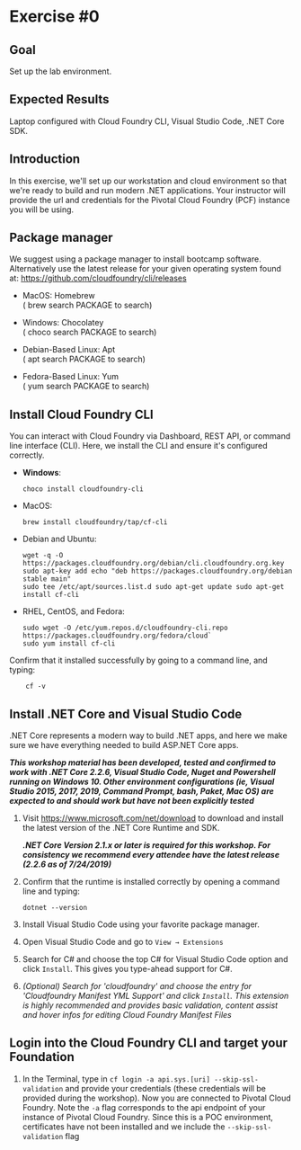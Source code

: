 # Exercise #0

## Goal

Set up the lab environment.

## Expected Results

Laptop configured with Cloud Foundry CLI, Visual Studio Code, .NET Core SDK.

## Introduction

In this exercise, we'll set up our workstation and cloud environment so that we're ready to build and run modern .NET applications. Your instructor will provide the url and credentials for the Pivotal Cloud Foundry (PCF) instance you will be using.

## Package manager

We suggest using a package manager to install bootcamp software.  Alternatively use the latest release for your given operating system found at: <https://github.com/cloudfoundry/cli/releases>

- MacOS: Homebrew\
 ( brew search PACKAGE to search)

- Windows: Chocolatey\
 ( choco search PACKAGE to search)

- Debian-Based Linux: Apt\
 ( apt search PACKAGE to search)

- Fedora-Based Linux: Yum\
 ( yum search PACKAGE to search)

## Install Cloud Foundry CLI

You can interact with Cloud Foundry via Dashboard, REST API, or command line interface (CLI). Here, we install the CLI and ensure it's configured correctly.

- **Windows**:

    ```Windows
    choco install cloudfoundry-cli
    ```

- MacOS:

    ```command
    brew install cloudfoundry/tap/cf-cli
    ```

- Debian and Ubuntu:

    ```Linux
    wget -q -O https://packages.cloudfoundry.org/debian/cli.cloudfoundry.org.key
    sudo apt-key add echo "deb https://packages.cloudfoundry.org/debian stable main"
    sudo tee /etc/apt/sources.list.d sudo apt-get update sudo apt-get install cf-cli
    ```

- RHEL, CentOS, and Fedora:

    ```Linux
    sudo wget -O /etc/yum.repos.d/cloudfoundry-cli.repo https://packages.cloudfoundry.org/fedora/cloud`
    sudo yum install cf-cli
    ```

Confirm that it installed successfully by going to a command line, and typing:

```Windows
    cf -v
```

## Install .NET Core and Visual Studio Code

.NET Core represents a modern way to build .NET apps, and here we make sure we have everything needed to build ASP.NET Core apps.

***This workshop material has been developed, tested and confirmed to work with .NET Core 2.2.6, Visual Studio Code, Nuget and Powershell running on Windows 10. Other environment configurations (ie, Visual Studio 2015, 2017, 2019, Command Prompt, bash, Paket, Mac OS) are expected to and should work but have not been explicitly tested***

1. Visit <https://www.microsoft.com/net/download> to download and install the latest version of the .NET Core Runtime and SDK.

    ***.NET Core Version 2.1.x or later is required for this workshop. For consistency we recommend every attendee have the latest release (2.2.6 as of 7/24/2019)***

2. Confirm that the runtime is installed correctly by opening a command line and typing:

    ```Windows
    dotnet --version
    ```

3. Install Visual Studio Code using your favorite package manager.

4. Open Visual Studio Code and go to `View → Extensions`

5. Search for C# and choose the top C# for Visual Studio Code option and click `Install`. This gives you type-ahead support for C#.

6. *(Optional) Search for 'cloudfoundry' and choose the entry for 'Cloudfoundry Manifest YML Support' and click `Install`. This extension is highly recommended and provides basic validation, content assist and hover infos for editing Cloud Foundry Manifest Files*

## Login into the Cloud Foundry CLI and target your Foundation

1. In the Terminal, type in `cf login -a api.sys.[uri] --skip-ssl-validation` and provide your credentials (these credentials will be provided during the workshop). Now you are connected to Pivotal Cloud Foundry.  Note the `-a` flag corresponds to the api endpoint of your instance of Pivotal Cloud Foundry.  Since this is a POC environment, certificates have not been installed and we include the `--skip-ssl-validation` flag
